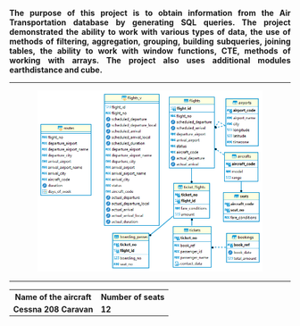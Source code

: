 <body><b>
    <p align="justify">
      The purpose of this project is to obtain information
      from the Air Transportation database by generating SQL queries. 
      The project demonstrated the ability to work with various types of data, 
      the use of methods of filtering, aggregation, grouping, building subqueries,
      joining tables, the ability to work with window functions, CTE, methods of working with arrays.
      The project also uses additional modules earthdistance and cube.
      <hr>  
    </p>
    <p align="center">
        <img src="https://github.com/DurinPavel/avia_transportations_sql/blob/main/images/postgres_bookings.png" alt="Screenshot of the database diagram" width=80%>
        <hr>
    </p>
    <table>
    <tr><th>Name of the aircraft</th><th>Number of seats</th>
    </tr><tr class="odd"><td>Cessna 208 Caravan</td><td>12</td></tr>
    </table>
</b></body>
